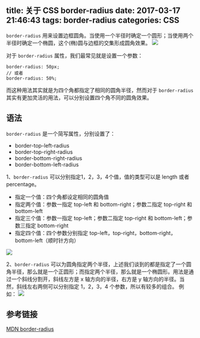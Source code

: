 title: 关于 CSS border-radius
date: 2017-03-17 21:46:43
tags: border-radius
categories: CSS
---


`border-radius` 用来设置边框圆角。当使用一个半径时确定一个圆形；当使用两个半径时确定一个椭圆，这个(椭)圆与边框的交集形成圆角效果。
![](http://cdn.objcer.com/FC08A931-6DE4-4CE0-A6F8-4F1B523E2007.png)

对于 `border-radius` 属性，我们最常见就是设置一个参数：
```
border-radius: 50px;
// 或者
border-radius: 50%;
```
而这种用法其实就是为四个角都指定了相同的圆角半径，然而对于 `border-radius` 其实有更加灵活的用法，可以分别设置四个角不同的圆角效果。

<!-- more -->

## 语法
`border-radius` 是一个简写属性，分别设置了：
- border-top-left-radius
- border-top-right-radius
- border-bottom-right-radius
- border-bottom-left-radius

1、`border-radius` 可以分别指定1，2，3，4个值，值的类型可以是 length 或者 percentage。
- 指定一个值：四个角都设定相同的圆角值
- 指定两个值：参数一指定 top-left 和 bottom-right；参数二指定 top-right 和 bottom-left
- 指定三个值：参数一指定 top-left；参数二指定 top-right 和 bottom-left；参数三指定 bottom-right
- 指定四个值：四个参数分别指定 top-left，top-right，bottom-right，bottom-left（顺时针方向）

![](http://cdn.objcer.com/33F068D3-6BC7-4EE1-94BD-1B83632382FA.png)

2、`border-radius` 可以为圆角指定两个半径，上述我们谈到的都是指定了一个圆角半径，那么就是一个正圆形；而指定两个半径，那么就是一个椭圆形。用法是通过一个斜线分割开，斜线左方是 x 轴方向的半径，右方是 y 轴方向的半径。当然，斜线左右两侧可以分别指定 1，2，3，4 个参数，所以有较多的组合。
例如：
![](http://cdn.objcer.com/D6EBFB3B-41B5-4249-84C6-5F1773F8C480.png)

## 参考链接
[MDN border-radius](https://developer.mozilla.org/en-US/docs/Web/CSS/border-radius)

